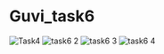# Guvi_task6
![Task4](https://github.com/suganyaanbalagan123/Guvi_task6/assets/133192593/e64182a0-5c8c-4850-8d17-2244c41da763)
![task6 2](https://github.com/suganyaanbalagan123/Guvi_task6/assets/133192593/541c009e-6a3f-4d71-a8d3-c18ab7b33b64)
![task6 3](https://github.com/suganyaanbalagan123/Guvi_task6/assets/133192593/df15a2aa-d4c1-4a71-8a14-717fa2e205d3)
![task6 4](https://github.com/suganyaanbalagan123/Guvi_task6/assets/133192593/31c1609b-d55d-438b-a164-7ff10baa7ed0)
